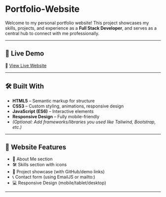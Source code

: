 # Portfolio-Website

Welcome to my personal portfolio website! This project showcases my skills, projects, and experience as a **Full Stack Developer**, and serves as a central hub to connect with me professionally.

---

## 📁 Live Demo

🔗 [View Live Website]()

---

## 🛠️ Built With

- **HTML5** – Semantic markup for structure
- **CSS3** – Custom styling, animations, responsive design
- **JavaScript (ES6)** – Interactive elements
- **Responsive Design** – Fully mobile-friendly
- *(Optional: Add frameworks/libraries you used like Tailwind, Bootstrap, etc.)*

---

## 📸 Website Features

- 🧑 About Me section
- 🛠 Skills section with icons
- 💼 Project showcase (with GitHub/demo links)
- 📞 Contact form (using EmailJS or mailto:)
- 💻 Responsive Design (mobile/tablet/desktop)

---
